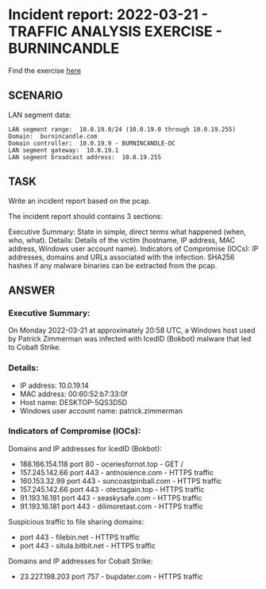 # Incident report: 2022-03-21 - TRAFFIC ANALYSIS EXERCISE - BURNINCANDLE
Find the exercise [here](https://www.malware-traffic-analysis.net/2022/03/21/index3.html)


## SCENARIO

LAN segment data:

    LAN segment range:  10.0.19.0/24 (10.0.19.0 through 10.0.19.255)
    Domain:  burnincandle.com
    Domain controller:  10.0.19.9 - BURNINCANDLE-DC
    LAN segment gateway:  10.0.19.1
    LAN segment broadcast address:  10.0.19.255

## TASK

Write an incident report based on the pcap.

The incident report should contains 3 sections:

Executive Summary: State in simple, direct terms what happened (when, who, what).
Details: Details of the victim (hostname, IP address, MAC address, Windows user account name).
Indicators of Compromise (IOCs): IP addresses, domains and URLs associated with the infection.  SHA256 hashes if any malware binaries can be extracted from the pcap.


## ANSWER
### Executive Summary: 
On Monday 2022-03-21 at approximately 20:58 UTC, a Windows host used
by Patrick Zimmerman was infected with IcedID (Bokbot) malware that led to
Cobalt Strike.

### Details: 
- IP address: 10.0.19.14
- MAC address: 00:60:52:b7:33:0f
- Host name: DESKTOP-5QS3D5D
- Windows user account name: patrick.zimmerman

### Indicators of Compromise (IOCs): 

Domains and IP addresses for IcedID (Bokbot):
- 188.166.154.118 port 80 - oceriesfornot.top - GET /
- 157.245.142.66 port 443 - antnosience.com - HTTPS traffic
- 160.153.32.99 port 443 - suncoastpinball.com - HTTPS traffic
- 157.245.142.66 port 443 - otectagain.top - HTTPS traffic
- 91.193.16.181 port 443 - seaskysafe.com - HTTPS traffic
- 91.193.16.181 port 443 - dilimoretast.com - HTTPS traffic

Suspicious traffic to file sharing domains:
- port 443 - filebin.net - HTTPS traffic
- port 443 - situla.bitbit.net - HTTPS traffic

Domains and IP addresses for Cobalt Strike:
- 23.227.198.203 port 757 - bupdater.com - HTTPS traffic